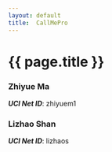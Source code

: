 ```yaml
---
layout: default
title:  CallMePro
---
```


# {{ page.title }}


### Zhiyue Ma
***UCI Net ID***: zhiyuem1

### Lizhao Shan
***UCI Net ID***: lizhaos
